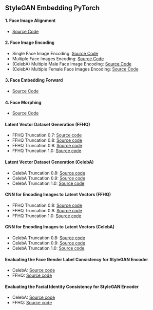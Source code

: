 ## StyleGAN Embedding PyTorch

#### <b>1. Face Image Alignment</b>

* [Source Code](/Face_Image_Alignment.ipynb)

#### <b>2. Face Image Encoding</b>

* Single Face Image Encoding: [Source Code](/Face_Image_Encoding.ipynb)
* Multiple Face Images Encoding: [Source Code](/Multiple_Face_Images_Encoding.ipynb)
* (CelebA) Multiple Male Face Image Encoding: [Source Code](/CelebA_Face_Images_Encoding_(Male).ipynb)
* (CelebA) Multiple Female Face Images Encoding: [Source Code](/CelebA_Face_Images_Encoding_(Female).ipynb)

#### <b>3. Face Embedding Forward</b>

* [Source Code](/Face_Embedding_Forward.ipynb)

#### <b>4. Face Morphing</b>

* [Source Code](/Face_Morphing.ipynb)

#### <b>Latent Vector Dataset Generation (FFHQ)</b>

* FFHQ Truncation 0.7: [Source code](/PyTorch_StyleGAN_Latent_Vector_Dataset_Generation_Based_on_InterFaceGAN.ipynb)
* FFHQ Truncation 0.8: [Source code](/PyTorch_StyleGAN_Latent_Vector_Dataset_Generation_Based_on_InterFaceGAN_(Truncation_80).ipynb)
* FFHQ Truncation 0.9: [Source code](/PyTorch_StyleGAN_Latent_Vector_Dataset_Generation_Based_on_InterFaceGAN_(Truncation_90).ipynb)
* FFHQ Truncation 1.0: [Source code](/PyTorch_StyleGAN_Latent_Vector_Dataset_Generation_Based_on_InterFaceGAN_(Truncation_100).ipynb)

#### <b>Latent Vector Dataset Generation (CelebA)</b>

* CelebA Truncation 0.8: [Source code](/PyTorch_StyleGAN_CelebA_Latent_Vector_Dataset_Generation_Based_on_InterFaceGAN_(Truncation_80).ipynb)
* CelebA Truncation 0.9: [Source code](/PyTorch_StyleGAN_CelebA_Latent_Vector_Dataset_Generation_Based_on_InterFaceGAN_(Truncation_90).ipynb)
* CelebA Truncation 1.0: [Source code](/PyTorch_StyleGAN_CelebA_Latent_Vector_Dataset_Generation_Based_on_InterFaceGAN_(Truncation_100).ipynb)

#### <b>CNN for Encoding Images to Latent Vectors (FFHQ)</b>

* FFHQ Truncation 0.8: [Source code](/PyTorch_CNN_for_Encoding_Images_to_Latent_Vectors_(Truncation_80).ipynb)
* FFHQ Truncation 0.9: [Source code](/PyTorch_CNN_for_Encoding_Images_to_Latent_Vectors_(Truncation_90).ipynb)
* FFHQ Truncation 1.0: [Source code](/PyTorch_CNN_for_Encoding_Images_to_Latent_Vectors_(Truncation_100).ipynb)

#### <b>CNN for Encoding Images to Latent Vectors (CelebA)</b>

* CelebA Truncation 0.8: [Source code](/PyTorch_CNN_for_Encoding_CelebA_Images_to_Latent_Vectors_(Truncation_80).ipynb)
* CelebA Truncation 0.9: [Source code](/PyTorch_CNN_for_Encoding_CelebA_Images_to_Latent_Vectors_(Truncation_90).ipynb)
* CelebA Truncation 1.0: [Source code](/PyTorch_CNN_for_Encoding_CelebA_Images_to_Latent_Vectors_(Truncation_100).ipynb)

#### <b>Evaluating the Face Gender Label Consistency for StyleGAN Encoder</b>

* CelebA: [Source code](/Evaluating_the_Face_Gender_Label_Consistency_for_PyTorch_CelebA_StyleGAN_Encoder.ipynb)
* FFHQ: [Source code](/Evaluating_the_Face_Gender_Label_Consistency_for_PyTorch_FFHQ_StyleGAN_Encoder.ipynb)

#### <b>Evaluating the Facial Identity Consistency for StyleGAN Encoder</b>

* CelebA: [Source code](/Evaluating_the_Facial_Identity_Label_Consistency_for_PyTorch_CelebA_StyleGAN_Encoder.ipynb)
* FFHQ: [Source code](/Evaluating_the_Facial_Identity_Label_Consistency_for_PyTorch_FFHQ_StyleGAN_Encoder.ipynb)
